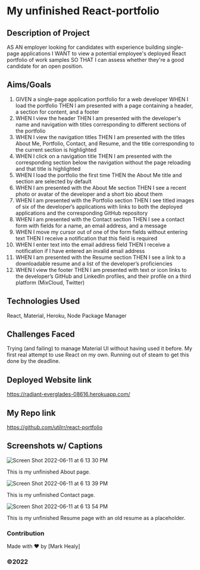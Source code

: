 # My unfinished React-portfolio

## Description of Project

AS AN employer looking for candidates with experience building single-page applications
I WANT to view a potential employee's deployed React portfolio of work samples
SO THAT I can assess whether they're a good candidate for an open position.

## Aims/Goals
1. GIVEN a single-page application portfolio for a web developer
WHEN I load the portfolio
THEN I am presented with a page containing a header, a section for content, and a footer
2. WHEN I view the header
THEN I am presented with the developer's name and navigation with titles corresponding to different sections of the portfolio
3. WHEN I view the navigation titles
THEN I am presented with the titles About Me, Portfolio, Contact, and Resume, and the title corresponding to the current section is highlighted
4. WHEN I click on a navigation title
THEN I am presented with the corresponding section below the navigation without the page reloading and that title is highlighted
5. WHEN I load the portfolio the first time
THEN the About Me title and section are selected by default
6. WHEN I am presented with the About Me section
THEN I see a recent photo or avatar of the developer and a short bio about them
7. WHEN I am presented with the Portfolio section
THEN I see titled images of six of the developer’s applications with links to both the deployed applications and the corresponding GitHub repository
8. WHEN I am presented with the Contact section
THEN I see a contact form with fields for a name, an email address, and a message
9. WHEN I move my cursor out of one of the form fields without entering text
THEN I receive a notification that this field is required
10. WHEN I enter text into the email address field
THEN I receive a notification if I have entered an invalid email address
11. WHEN I am presented with the Resume section
THEN I see a link to a downloadable resume and a list of the developer’s proficiencies
12. WHEN I view the footer
THEN I am presented with text or icon links to the developer’s GitHub and LinkedIn profiles, and their profile on a third platform (MixCloud, Twitter) 


## Technologies Used

React, Material, Heroku, Node Package Manager

## Challenges Faced
Trying (and failing) to manage Material UI without having used it before. My first real attempt to use React on my own. Running out of steam to get this done by the deadline.

## Deployed Website link

https://radiant-everglades-08616.herokuapp.com/

## My Repo link

https://github.com/utilrr/react-portfolio

## Screenshots w/ Captions

![Screen Shot 2022-06-11 at 6 13 30 PM](https://user-images.githubusercontent.com/25494815/173206563-b0afb6b8-4243-4bf1-9a1f-458881aa70a2.png)

This is my unfinished About page.

![Screen Shot 2022-06-11 at 6 13 39 PM](https://user-images.githubusercontent.com/25494815/173206569-9db66eef-c583-4a21-ac72-e4ca28cf6e2c.png)

This is my unfinished Contact page.

![Screen Shot 2022-06-11 at 6 13 54 PM](https://user-images.githubusercontent.com/25494815/173206573-62e350be-653c-4d67-9f53-7d81175f574e.png)

This is my unfinished Resume page with an old resume as a placeholder.


### Contribution
Made with ❤️ by [Mark Healy]
### ©️2022 

